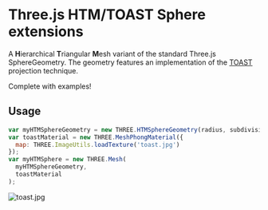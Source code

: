 Three.js HTM/TOAST Sphere extensions
======================

A **H**ierarchical **T**riangular **M**esh variant of the standard Three.js SphereGeometry. The geometry features an implementation of the [TOAST](http://www.worldwidetelescope.org/docs/worldwidetelescopeprojectionreference.html) projection technique.

Complete with examples!

## Usage
```javascript
var myHTMSphereGeometry = new THREE.HTMSphereGeometry(radius, subdivisionLevels);
var toastMaterial = new THREE.MeshPhongMaterial({
  map: THREE.ImageUtils.loadTexture('toast.jpg')
});
var myHTMSphere = new THREE.Mesh(
  myHTMSphereGeometry,
  toastMaterial
);
```

![toast.jpg](textures/ref.png)
